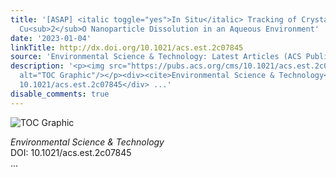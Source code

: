 ```yaml
---
title: '[ASAP] <italic toggle="yes">In Situ</italic> Tracking of Crystal-Surface-Dependent
  Cu<sub>2</sub>O Nanoparticle Dissolution in an Aqueous Environment'
date: '2023-01-04'
linkTitle: http://dx.doi.org/10.1021/acs.est.2c07845
source: 'Environmental Science & Technology: Latest Articles (ACS Publications)'
description: '<p><img src="https://pubs.acs.org/cms/10.1021/acs.est.2c07845/asset/images/medium/es2c07845_0007.gif"
  alt="TOC Graphic"/></p><div><cite>Environmental Science & Technology</cite></div><div>DOI:
  10.1021/acs.est.2c07845</div> ...'
disable_comments: true
---
```

<p><img src="https://pubs.acs.org/cms/10.1021/acs.est.2c07845/asset/images/medium/es2c07845_0007.gif" alt="TOC Graphic"/></p><div><cite>Environmental Science & Technology</cite></div><div>DOI: 10.1021/acs.est.2c07845</div> ...